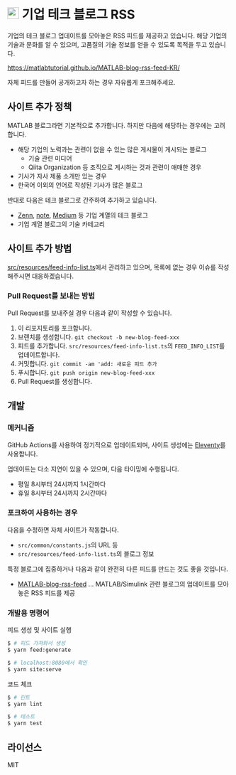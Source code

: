 # <img src="src/site/images/icon-transparent.png" height=26> 기업 테크 블로그 RSS
기업의 테크 블로그 업데이트를 모아놓은 RSS 피드를 제공하고 있습니다. 해당 기업의 기술과 문화를 알 수 있으며, 고품질의 기술 정보를 얻을 수 있도록 목적을 두고 있습니다.

https://matlabtutorial.github.io/MATLAB-blog-rss-feed-KR/

자체 피드를 만들어 공개하고자 하는 경우 자유롭게 포크해주세요.

## 사이트 추가 정책
MATLAB 블로그라면 기본적으로 추가합니다. 하지만 다음에 해당하는 경우에는 고려합니다.

- 해당 기업의 노력과는 관련이 없을 수 있는 많은 게시물이 게시되는 블로그
  - 기술 관련 미디어
  - Qiita Organization 등 조직으로 게시하는 것과 관련이 애매한 경우
- 기사가 자사 제품 소개만 있는 경우
- 한국어 이외의 언어로 작성된 기사가 많은 블로그

반대로 다음은 테크 블로그로 간주하여 추가하고 있습니다.

- [Zenn](https://zenn.dev/), [note](https://note.com/), [Medium](https://medium.com/) 등 기업 계열의 테크 블로그
- 기업 계열 블로그의 기술 카테고리

## 사이트 추가 방법
[src/resources/feed-info-list.ts](https://github.com/matlabtutorial/MATLAB-blog-rss-feed-KR/blob/main/src/resources/feed-info-list.ts)에서 관리하고 있으며, 목록에 없는 경우 이슈를 작성해주시면 대응하겠습니다.

### Pull Request를 보내는 방법
Pull Request를 보내주실 경우 다음과 같이 작성할 수 있습니다.

1. 이 리포지토리를 포크합니다.
2. 브랜치를 생성합니다.
   `git checkout -b new-blog-feed-xxx`
3. 피드를 추가합니다.
   `src/resources/feed-info-list.ts`의 `FEED_INFO_LIST`를 업데이트합니다.
4. 커밋합니다.
   `git commit -am 'add: 새로운 피드 추가`
5. 푸시합니다.
   `git push origin new-blog-feed-xxx`
6. Pull Request를 생성합니다.

## 개발

### 메커니즘
GitHub Actions를 사용하여 정기적으로 업데이트되며, 사이트 생성에는 [Eleventy](https://www.11ty.dev/)를 사용합니다.

업데이트는 다소 지연이 있을 수 있으며, 다음 타이밍에 수행됩니다.
- 평일 8시부터 24시까지 1시간마다
- 휴일 8시부터 24시까지 2시간마다

### 포크하여 사용하는 경우
다음을 수정하면 자체 사이트가 작동합니다.

- `src/common/constants.js`의 URL 등
- `src/resources/feed-info-list.ts`의 블로그 정보

특정 블로그에 집중하거나 다음과 같이 완전히 다른 피드를 만드는 것도 좋을 것입니다.

- [MATLAB-blog-rss-feed](https://github.com/minoue-xx/MATLAB-blog-rss-feed) ... MATLAB/Simulink 관련 블로그의 업데이트를 모아놓은 RSS 피드를 제공

### 개발용 명령어
피드 생성 및 사이트 실행
```bash
$ # 피드 가져와서 생성
$ yarn feed:generate

$ # localhost:8080에서 확인
$ yarn site:serve
```

코드 체크
```bash
$ # 린트
$ yarn lint

$ # 테스트
$ yarn test
```

## 라이선스
MIT